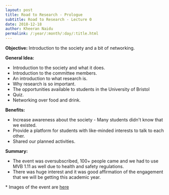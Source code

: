 ```yaml
---
layout: post
title: Road to Research - Prologue
subtitle: Road to Research - Lecture 0
date: 2018-12-18
author: Kheeran Naidu
permalink: /:year/:month/:day/:title.html
---
```

**Objective:** Introduction to the society and a bit of networking.

**General Idea:**
- Introduction to the society and what it does.
- Introduction to the committee members.
- An introduction to what research is.
- Why research is so important.
- The opportunities available to students in the University of Bristol
- Quiz.
- Networking over food and drink.

**Benefits:**
- Increase awareness about the society - Many students didn't know that we existed.
- Provide a platform for students with like-minded interests to talk to each other.
- Shared our planned activities.

**Summary:**
- The event was oversubscribed, 100+ people came and we had to use MVB 1.11 as well due to health and safety regulations.
- There was huge interest and it was good affirmation of the engagement that we will be getting this academic year.

\* Images of the event are [here](https://bristolresearchsoc.github.io/events/) 
